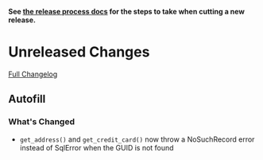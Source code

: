 **See [the release process docs](docs/howtos/cut-a-new-release.md) for the steps to take when cutting a new release.**

# Unreleased Changes

[Full Changelog](https://github.com/mozilla/application-services/compare/v75.0.1...main)

## Autofill

### What's Changed

- `get_address()` and `get_credit_card()` now throw a NoSuchRecord error instead of SqlError when the GUID is not found
